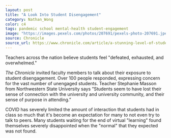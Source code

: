 ```yaml
---
layout: post
title: "A Look Into Student Disengagement"
category: Nathan_Wong
color: c4
tags: pandemic school mental-health student-engagement
image: "https://images.pexels.com/photos/207691/pexels-photo-207691.jpeg?auto=compress&cs=tinysrgb&w=1260&h=750&dpr=1"
source: Chronicle
source_url: https://www.chronicle.com/article/a-stunning-level-of-student-disconnection
---
```


Teachers across the nation believe students feel "defeated, exhausted, and overwhelmed."
<!--more-->

<p>
<i>The Chronicle</i> invited faculty members to talk about their exposure to student disengagement. Over 100 people responded, expressing concern for the vast number of unengaged students.
Teacher Stephanie Masson from Northwestern State University says “Students seem to have lost their sense of connection with the university and university community, and their sense of purpose in attending.”
</p>
<p>
COVID has severely limited the amount of interaction that students had in class so much that it's become an expectation for many to not even try to talk to peers.
Many students waiting for the end of virtual "learning" found themselves severely disappointed when the "normal" that they expected was not found.
</p>